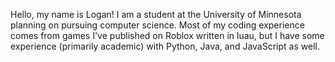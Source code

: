 Hello, my name is Logan! I am a student at the University of Minnesota planning on pursuing computer science. Most of my coding experience comes from games I've published on Roblox written in luau, but I have some experience (primarily academic) with Python, Java, and JavaScript as well.
